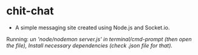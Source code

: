 # chit-chat
<ul><li>A simple messaging site created using Node.js and Socket.io.</li></ul>

Running: *un 'node/nodemon server.js' in terminal/cmd-prompt (then open the file), Install necessary dependencies (check .json file for that).*
